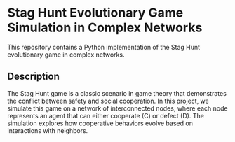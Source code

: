 # Stag Hunt Evolutionary Game Simulation in Complex Networks
This repository contains a Python implementation of the Stag Hunt evolutionary game in complex networks.

## Description
The Stag Hunt game is a classic scenario in game theory that demonstrates the conflict between safety and social cooperation. In this project, we simulate this game on a network of interconnected nodes, where each node represents an agent that can either cooperate (C) or defect (D). The simulation explores how cooperative behaviors evolve based on interactions with neighbors.
